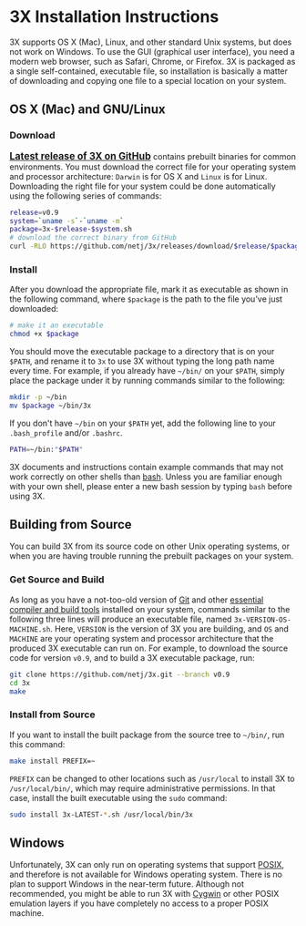 # <i class="icon-beaker"></i> 3X Installation Instructions

<span class="sans-serif">3X</span> supports OS X (Mac), Linux, and other standard Unix systems, but does not work on Windows.
To use the GUI (graphical user interface), you need a modern web browser, such as Safari, Chrome, or Firefox.
<span class="sans-serif">3X</span> is packaged as a single self-contained, executable file, so installation is basically a matter of downloading and copying one file to a special location on your system.


## OS X (Mac) and GNU/Linux

### Download
<span class="sans-serif"><big>**[Latest release of 3X on GitHub][3X Latest Release]**</big></span> contains prebuilt binaries for common environments.
You must download the correct file for your operating system and processor architecture: `Darwin` is for OS X and `Linux` is for Linux.
Downloading the right file for your system could be done automatically using the following series of commands:

```bash
release=v0.9
system=`uname -s`-`uname -m`
package=3x-$release-$system.sh
# download the correct binary from GitHub
curl -RLO https://github.com/netj/3x/releases/download/$release/$package
```


### Install

After you download the appropriate file, mark it as executable as shown in the following command, where `$package` is the path to the file you've just downloaded:

```bash
# make it an executable
chmod +x $package
```

You should move the executable package to a directory that is on your `$PATH`, and rename it to `3x` to use <span class="sans-serif">3X</span> without typing the long path name every time.
For example, if you already have `~/bin/` on your `$PATH`, simply place the package under it by running commands similar to the following:

```bash
mkdir -p ~/bin
mv $package ~/bin/3x
```

If you don't have `~/bin` on your `$PATH` yet, add the following line to your
`.bash_profile` and/or `.bashrc`.

```bash
PATH=~/bin:"$PATH"
```

<span class="sans-serif">3X</span> documents and instructions contain example commands that may not work correctly on other shells than [bash][].
Unless you are familiar enough with your own shell, please enter a new bash session by typing `bash` before using <span class="sans-serif">3X</span>.



## Building from Source

You can build <span class="sans-serif">3X</span> from its source code on other Unix operating systems, or when you are having trouble running the prebuilt packages on your system.

### Get Source and Build

As long as you have a not-too-old version of [Git][] and other [essential compiler and build tools][build-essential] installed on your system, commands similar to the following three lines will produce an executable file, named `3x-VERSION-OS-MACHINE.sh`.
Here, `VERSION` is the version of <span class="sans-serif">3X</span> you are building, and `OS` and `MACHINE` are your operating system and processor architecture that the produced <span class="sans-serif">3X</span> executable can run on.
For example, to download the source code for version `v0.9`, and to build a <span class="sans-serif">3X</span> executable package, run:

```bash
git clone https://github.com/netj/3x.git --branch v0.9
cd 3x
make
```

### Install from Source

If you want to install the built package from the source tree to `~/bin/`, run this command:

```bash
make install PREFIX=~
```

`PREFIX` can be changed to other locations such as `/usr/local` to install <span class="sans-serif">3X</span> to `/usr/local/bin/`, which may require administrative permissions.
In that case, install the built executable using the `sudo` command:

```bash
sudo install 3x-LATEST-*.sh /usr/local/bin/3x
```



## Windows

Unfortunately, <span class="sans-serif">3X</span> can only run on operating systems that support [POSIX][], and therefore is not available for Windows operating system.
There is no plan to support Windows in the near-term future.
Although not recommended, you might be able to run <span class="sans-serif">3X</span> with [Cygwin][] or other POSIX emulation layers if you have completely no access to a proper POSIX machine.




[3X Latest Release]: https://github.com/netj/3x/releases/latest

[Bash]: https://en.wikipedia.org/wiki/Bash_(Unix_shell)

[Git]: http://git-scm.com
[build-essential]: http://superuser.com/a/352002/45702
[POSIX]: https://en.wikipedia.org/wiki/POSIX
[cygwin]: http://cygwin.com

<link rel="stylesheet" type="text/css" href="https://netdna.bootstrapcdn.com/font-awesome/3.2.1/css/font-awesome.css">
